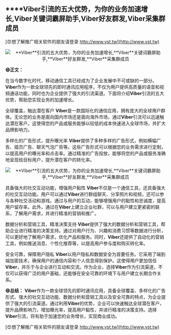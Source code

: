 ## ****Viber**引流的五大优势，为你的业务加速增长,**Viber**关键词霸屏助手,**Viber**好友群发,**Viber**采集群成员**

[😍想了解推广相关软件的朋友请登录 http://www.vst.tw](http://www.vst.tw)

 <center><img src="https://vst.tw/MP4/tuiguang/png/5.png" alt="**Viber**引流的五大优势，为你的业务加速增长,**Viber**关键词霸屏助手,**Viber**好友群发,**Viber**采集群成员"></center>

**😄正文：**

在当今数字化时代，移动通信工具已经成为了企业发展中不可或缺的一部分。**Viber**作为一款全球领先的即时通讯应用程序，不仅为用户提供高质量的语音和视频通话功能，同时也为企业提供了强大的引流渠道。下面将介绍**Viber**引流的五大优势，帮助您实现业务的加速增长。

全球覆盖，触达潜在客户
**Viber**是一款国际化的通信应用，拥有庞大的全球用户群体。无论您的业务是面向国内市场还是面向海外市场，通过**Viber**引流可以迅速触达潜在客户。这使得您的产品或服务能够以较低的成本快速进入全球市场，并扩大品牌影响力。

多样化的广告形式，提升曝光率
**Viber**提供了多种多样的广告形式，例如横幅广告、插页广告、聊天气泡广告等。这些广告形式可以根据您的业务需求进行定制，以提高用户的曝光率和点击率。通过精准的广告投放，能够将您的产品或服务准确地呈现给目标用户，提升潜在客户的转化率。

 <center><img src="https://vst.tw/MP4/tuiguang/png/5.png" alt="**Viber**引流的五大优势，为你的业务加速增长,**Viber**关键词霸屏助手,**Viber**好友群发,**Viber**采集群成员"></center>

具备强大的社交互动功能，增强用户黏性
**Viber**不仅是一个通信工具，还具备强大的社交互动功能。用户可以通过**Viber**进行群组聊天、分享照片和视频，还可以参与各种社交活动和游戏。通过与用户的互动，能够增强用户的黏性和忠诚度，提高用户留存率。此外，通过在**Viber**上建立企业社群，可以与用户建立更紧密的联系，了解用户需求，并进行精准的营销和推广。

数据分析和营销工具，精准决策支持
**Viber**提供了强大的数据分析和营销工具，帮助企业进行精准的决策支持。通过对用户行为、兴趣和消费习惯等数据进行分析，可以更好地了解用户需求，优化产品和服务。同时，**Viber**还提供了自动化的营销工具，例如推送消息、个性化推荐等，以提高用户参与度和购买转化率。

安全可靠，保障用户隐私
**Viber**以用户隐私和数据安全为首要任务。它采用了端到端加密技术，确保用户的通信内容和个人信息得到保护。这使得用户更加信任**Viber**，并乐于与企业进行互动和交流。作为企业，选择**Viber**作为引流渠道，不仅可以获得广泛的用户基础，还能够在安全可靠的环境下与用户建立长期合作关系。

**😄总结：**
**Viber**作为一款全球领先的即时通讯应用，具备全球覆盖、多样化的广告形式、强大的社交互动功能、数据分析和营销工具以及安全可靠的特点，为企业提供了强大的引流渠道。通过利用**Viber**的优势，企业可以快速触达全球潜在客户，提升品牌影响力，增加曝光率，提高用户黏性，并进行精准的决策支持。选择**Viber**引流，将有助于加速您的业务增长，实现商业成功。

[😍想了解推广相关软件的朋友请登录 http://www.vst.tw](http://www.vst.tw)



